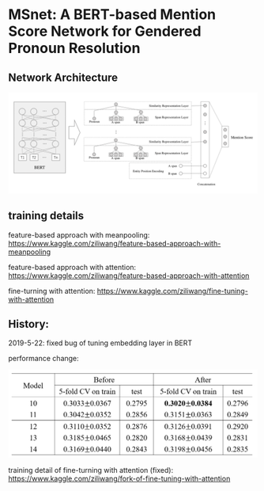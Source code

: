 # MSnet: A BERT-based Mention Score Network for Gendered Pronoun Resolution

## Network Architecture

![1558512911474](readme.assets/1558512911474.png)



## training details

feature-based approach with meanpooling: https://www.kaggle.com/ziliwang/feature-based-approach-with-meanpooling

feature-based approach with attention: https://www.kaggle.com/ziliwang/feature-based-approach-with-attention

fine-turning with attention: https://www.kaggle.com/ziliwang/fine-tuning-with-attention



## History:

2019-5-22: fixed bug of  tuning embedding layer in BERT



performance change:

![performance change before and after the update](readme.assets/1558512763511.png)



training detail of fine-turning with attention (fixed): <https://www.kaggle.com/ziliwang/fork-of-fine-tuning-with-attention>
